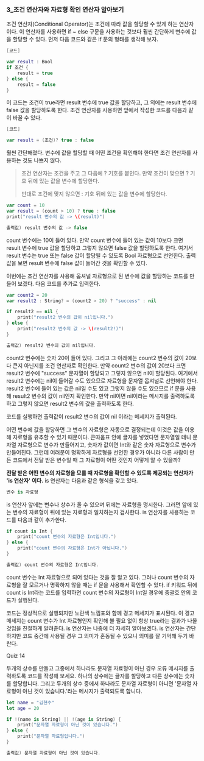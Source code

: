 ### 3_조건 연산자와 자료형 확인 연산자 알아보기


조건 연산자(Conditional Operator)는 조건에 따라 값을 할당할 수 있게 하는 연산자이다.
이 연산자를 사용하면 if ~ else 구문을 사용하는 것보다 훨씬 간단하게 변수에 값을 할당할 수 있다.
먼저 다음 코드와 같은 if 문의 형태를 생각해 보자.
```swift
[코드]

var result : Bool
if 조건 {
    result = true
} else {
    result = false
}
```
이 코드는 조건이 true라면 result 변수에 true 값을 할당하고, 그 외에는 result 변수에 false 값을 할당하도록 한다.
조건 연산자를 사용하면 앞에서 작성한 코드를 다음과 같이 바꿀 수 있다.
```swift
[코드]

var result = (조건)? true : false
```
훨씬 간단해졌다. 변수에 값을 할당할 때 어떤 조건을 확인해야 한다면 조건 연산자를 사용하는 것도 나쁘지 않다.

> 조건 연산자는 조건을 주고 그 다음에 ? 기호를 붙인다. 만약 조건이 맞으면 ? 기호 뒤에 있는 값을 변수에 할당한다.
>
> 반대로 조건에 맞지 않으면 : 기호 뒤에 있는 값을 변수에 할당한다.

```swift
var count = 10
var result = (count > 10) ? true : false
print("result 변수의 값 -> \(result)")

출력값) result 변수의 값 -> false
```
count 변수에는 10이 들어 있다. 만약 count 변수에 들어 있는 값이 10보다 크면 result 변수에 true 값을 할당하고 그렇지 않으면 false 값을 할당하도록 한다.
여기서 result 변수는 true 또는 false 값이 할당될 수 있도록 Bool 자료형으로 선언한다. 출력값을 보면 result 변수에 false 값이 들어간 것을 확인할 수 있다.

이번에는 조건 연산자를 사용해 옵셔널 자료형으로 된 변수에 값을 할당하는 코드를 만들어 보겠다. 다음 코드를 추가로 입력한다.
```swift
var count2 = 20
var result2 : String? = (count2 > 20) ? "success" : nil

if result2 == nil {
    print("result2 변수의 값이 nil입니다.")
} else {
    print("result2 변수의 값 -> \(result2!)")
}

출력값) result2 변수의 값이 nil입니다.
```
count2 변수에는 숫자 20이 들어 있다. 그리고 그 아래에는 count2 변수의 값이 20보다 큰지 아닌지를 조건 연산자로 확인한다.
만약 count2 변수의 값이 20보다 크면 result2 변수에 "success" 문자열이 할당되고 그렇지 않으면 nil이 할당된다.
여기에서 result2 변수에는 nil이 들어갈 수도 있으므로 자료형을 문자열 옵셔널로 선언해야 한다.
result2 변수에 들어 있는 값은 nil일 수도 있고 그렇지 않을 수도 있으므로 if 문을 사용해 result2 변수의 값이 nil인지 확인한다.
만약 nil이면 nil이라는 메시지를 출력하도록 하고 그렇지 않으면 result2 변수의 값을 출력하도록 한다.

코드를 실행하면 출력값이 result2 변수의 값이 nil 이라는 메세지가 출력된다.

어떤 변수에 값을 할당하면 그 변수의 자료형은 자동으로 결정되는데 이것은 값을 이용해 자료형을 유추할 수 있기 때문이다.
큰따옴표 안에 글자를 넣었다면 문자열일 테니 문자열 자료형으로 변수가 만들어지고, 숫자가 값이면 Int와 같은 숫자 자료형으로 변수가 만들어진다.
그런데 여러분이 명확하게 자료형을 선언한 경우가 아니라 다른 사람이 만든 코드에서 전달 받은 변수일 때 그 자료형이 어떤 것인지 어떻게 알 수 있을까?

**전달 받은 어떤 변수의 자료형을 모를 때 자료형을 확인할 수 있도록 제공되는 연산자가 'is 연산자' 이다.** is 연산자는 다음과 같은 형식을 갖고 있다.
```swift
변수 is 자료형
```
is 연산자 앞에는 변수나 상수가 올 수 있으며 뒤에는 자료형을 명시한다. 그러면 앞에 있는 변수의 자료형이 뒤에 있는 자료형과 일치하는지 검사한다.
is 연산자를 사용하는 코드를 다음과 같이 추가한다.
```swift
if count is Int {
    print("count 변수의 자료형은 Int입니다.")
} else {
    print("count 변수의 자료형은 Int가 아닙니다.")
}

출력값) count 변수의 자료형은 Int입니다.
```
count 변수는 Int 자료형으로 되어 있다는 것을 잘 알고 있다. 그러나 count 변수의 자료형을 잘 모르거나 명확하지 않을 때는 if 문을 사용해서 확인할 수 있다.
if 키워드 뒤에 count is Int라는 코드를 입력하면 count 변수의 자료형이 Int일 경우에 중괄호 안의 코드가 실행된다.

코드는 정상적으로 실행되지만 노란색 느낌표와 함께 경고 메세지가 표시된다.
이 경고 메세지는 count 변수가 Int 자료형인지 확인해 볼 필요 없이 항상 true라는 결과가 나올 것임을 친절하게 알려준다.
is 연산자는 나중에 더 자세히 알아보겠다. is 연산자는 간단하지만 코드 중간에 사용될 경우 그 의미가 혼동될 수 있으니 의미를 잘 기억해 두기 바란다.

 Quiz 14

두개의 상수를 만들고 그중에서 하나라도 문자열 자료형이 아닌 경우 오류 메시지를 출력하도록 코드를 작성해 보세요. 하나의 상수에는 글자를 할당하고 다른 상수에는 숫자를 할당합니다.
그리고 두개의 상수 중에서 하나라도 문자열 자료형이 아니면 '문자열 자료형이 아닌 것이 있습니다.'라는 메시지가 출력되도록 합니다.
```swift
let name = "김현수"
let age = 20

if !(name is String) || !(age is String) {
    print("문자열 자료형이 아닌 것이 있습니다.")
} else {
    print("문자열 자료형입니다.")
}

출력값) 문자열 자료형이 아닌 것이 있습니다.
```
